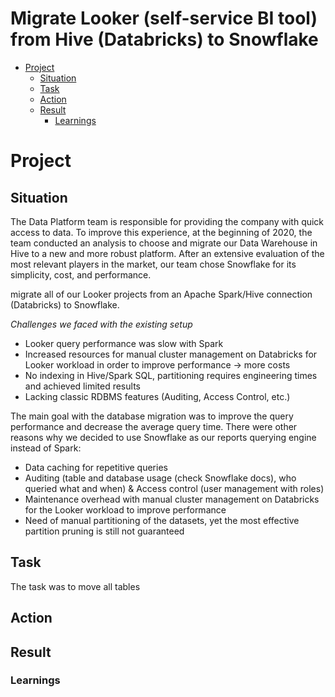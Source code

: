 # Migrate Looker (self-service BI tool) from Hive (Databricks) to Snowflake

* [Project](#project)  
  * [Situation](#situation)  
  * [Task](#task)  
  * [Action](#action)  
  * [Result](#result)  
    * [Learnings](##learnings) 

# Project 
## Situation 

The Data Platform team is responsible for providing the company with quick access to data. To improve this experience, at the beginning of 2020, the team conducted an analysis to choose and migrate our Data Warehouse in Hive to a new and more robust platform. After an extensive evaluation of the most relevant players in the market, our team chose Snowflake for its simplicity, cost, and performance.

migrate all of our Looker projects from an Apache Spark/Hive connection (Databricks) to Snowflake.

*Challenges we faced with the existing setup*
* Looker query performance was slow with Spark
* Increased resources for manual cluster management on Databricks for Looker workload in order to improve performance -> more costs 
* No indexing in Hive/Spark SQL, partitioning requires engineering times and achieved limited results 
* Lacking classic RDBMS features (Auditing, Access Control, etc.)


The main goal with the database migration was to improve the query performance and decrease the average query time. There were other reasons why we decided to use Snowflake as our reports querying engine instead of Spark:

* Data caching for repetitive queries
* Auditing (table and database usage (check Snowflake docs), who queried what and when) & Access control (user management with roles)
* Maintenance overhead with manual cluster management on Databricks for the Looker workload to improve performance
* Need of manual partitioning of the datasets, yet the most effective partition pruning is still not guaranteed

## Task 

The task was to move all tables 

## Action 

## Result
### Learnings
